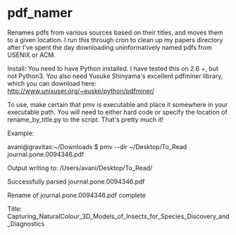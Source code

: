 pdf_namer
=========

Renames pdfs from various sources based on their titles, and moves them to a given location.  I run this through cron to clean up my papers directory after I've spent the day downloading uninformatively named pdfs from USENIX or ACM.

Install:
You need to have Python installed. I have tested this on 2.6 +, but not Python3.
You also need Yusuke Shinyama's excellent pdfminer library, which you can
download here: http://www.unixuser.org/~euske/python/pdfminer/

To use, make certain that pmv is executable and place it somewhere in your
executable path.  You will need to either hard code or specify the location of
rename_by_title.py to the script.  That's pretty much it!

Example:

avani@gravitas:~/Downloads $ pmv --dir ~/Desktop/To_Read journal.pone.0094346.pdf

Output writing to: /Users/avani/Desktop/To_Read/

Successfully parsed journal.pone.0094346.pdf

Rename of journal.pone.0094346.pdf complete

Title:
Capturing_NaturalColour_3D_Models_of_Insects_for_Species_Discovery_and_Diagnostics
